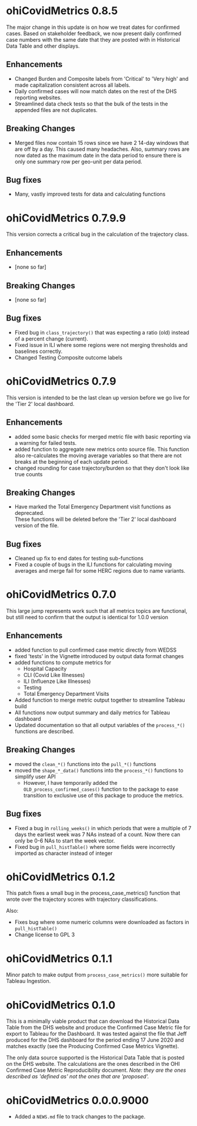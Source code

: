 # ohiCovidMetrics 0.8.5

The major change in this update is on how we treat dates for confirmed cases.
Based on stakeholder feedback, we now present daily confirmed case numbers with
the same date that they are posted with in Historical Data Table and other 
displays.

## Enhancements

- Changed Burden and Composite labels from 'Critical' to 'Very high' and made
  capitalization consistent across all labels.
- Daily confirmed cases will now match dates on the rest of the DHS reporting
  websites.
- Streamlined data check tests so that the bulk of the tests in the appended
  files are not duplicates.

## Breaking Changes

- Merged files now contain 15 rows since we have 2 14-day windows that are off
  by a day.  This caused many headaches. Also, summary rows are now dated as the
  maximum date in the data period to ensure there is only one summary row per 
  geo-unit per data period.

## Bug fixes

- Many, vastly improved tests for data and calculating functions

# ohiCovidMetrics 0.7.9.9

This version corrects a critical bug in the calculation of the trajectory 
class.

## Enhancements

- [none so far]

## Breaking Changes

- [none so far]

## Bug fixes

- Fixed bug in `class_trajectory()` that was expecting a ratio (old) instead
  of a percent change (current).
- Fixed issue in ILI where some regions were not merging thresholds and 
  baselines correctly.
- Changed Testing Composite outcome labels

# ohiCovidMetrics 0.7.9

This version is intended to be the last clean up version before we go live 
for the 'Tier 2' local dashboard.

## Enhancements

- added some basic checks for merged metric file with basic reporting via
  a warning for failed tests.
- added function to aggregate new metrics onto source file. This function
  also re-calculates the moving average variables so that there are not 
  breaks at the beginning of each update period.
- changed rounding for case trajectory/burden so that they don't look like
  true counts

## Breaking Changes

- Have marked the Total Emergency Department visit functions as deprecated.  
  These functions will be deleted before the 'Tier 2' local dashboard version
  of the file.

## Bug fixes

- Cleaned up fix to end dates for testing sub-functions
- Fixed a couple of bugs in the ILI functions for calculating moving averages 
  and merge fail for some HERC regions due to name variants.

# ohiCovidMetrics 0.7.0

This large jump represents work such that all metrics topics are functional,
but still need to confirm that the output is identical for 1.0.0 version

## Enhancements

- added function to pull confirmed case metric directly from WEDSS
- fixed 'tests' in the Vignette introduced by output data format changes
- added functions to compute metrics for
    - Hospital Capacity 
    - CLI (Covid Like Illnesses)
    - ILI (Influenze Like Illnesses)
    - Testing
    - Total Emergency Department Visits
- Added function to merge metric output together to streamline Tableau build
- All functions now output summary and daily metrics for Tableau dashboard
- Updated documentation so that all output variables of the `process_*()`
  functions are described.

## Breaking Changes

- moved the `clean_*()` functions into the `pull_*()` functions
- moved the `shape_*_data()` functions into the `process_*()` functions
  to simplify user API
    - However, I have temporarily added the `OLD_process_confirmed_cases()`
      function to the package to ease transition to exclusive use of this
      package to produce the metrics.

## Bug fixes

- Fixed a bug in `rolling_weeks()` in which periods that were a multiple 
  of 7 days the earliest week was 7 NAs instead of a count.  Now there 
  can only be 0-6 NAs to start the week vector.
- Fixed bug in `pull_histTable()` where some fields were incorrectly 
  imported as character instead of integer

# ohiCovidMetrics 0.1.2

This patch fixes a small bug in the process_case_metrics() function that
wrote over the trajectory scores with trajectory classifications.

Also:

- Fixes bug where some numeric columns were downloaded as factors in 
  `pull_histTable()`
- Change license to GPL 3

# ohiCovidMetrics 0.1.1

Minor patch to make output from `process_case_metrics()` more suitable
for Tableau Ingestion.  

# ohiCovidMetrics 0.1.0

This is a minimally viable product that can download the Historical Data 
Table from the DHS website and produce the Confirmed Case Metric file for
export to Tableau for the Dashboard. It was tested against the file that
Jeff produced for the DHS dashboard for the period ending 17 June 2020 and
matches exactly (see the Producing Confirmed Case Metrics Vignette).

The only data source supported is the Historical Data Table that is posted 
on the DHS website. The calculations are the ones described in the OHI
Confirmed Case Metric Reproducibility document. *Note: they are the ones
described as 'defined as' not the ones that are 'proposed'.*

# ohiCovidMetrics 0.0.0.9000

* Added a `NEWS.md` file to track changes to the package.
